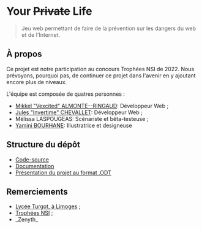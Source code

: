 # Your ~~Private~~ Life

> Jeu web permettant de faire de la prévention sur les dangers du web et de l'Internet.

## À propos

Ce projet est notre participation au concours Trophées NSI de 2022.
Nous prévoyons, pourquoi pas, de continuer ce projet dans l'avenir en y ajoutant
encore plus de niveaux.

L'équipe est composée de quatres personnes :
- [Mikkel "Vexcited" ALMONTE--RINGAUD](https://github.com/Vexcited): Développeur Web ;
- [Jules "Invertime" CHEVALLET](https://github.com/Invertime): Développeur Web ;
- Mélissa LASPOUGEAS: Scénariste et bêta-testeuse ;
- [Yamini BOURHANE](https://instagram.com/jellycat.pnj): Illustratrice et designeuse

## Structure du dépôt

- [Code-source](./sources)
- [Documentation](./doc/README.md)
- [Présentation du projet au format .ODT](./presentation.odt)

## Remerciements

- [Lycée Turgot, à Limoges](https://www.lyc-turgot.ac-limoges.fr/) ;
- [Trophées NSI](https://trophees-nsi.fr/) ;
- \_Zenyth\_
